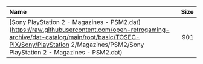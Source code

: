 |Name|Size|
|:---|---:|
|[Sony PlayStation 2 - Magazines - PSM2.dat](https://raw.githubusercontent.com/open-retrogaming-archive/dat-catalog/main/root/basic/TOSEC-PIX/Sony/PlayStation 2/Magazines/PSM2/Sony PlayStation 2 - Magazines - PSM2.dat)|901|
